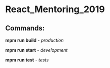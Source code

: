 # React_Mentoring_2019

## Commands:

**mpm run build** - *production*

**mpm run start** - *development*

**mpm run test** - *tests*